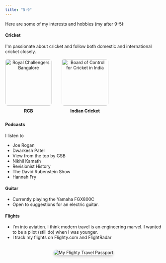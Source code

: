 ```yaml
---
title: "5-9"
---
```


Here are some of my interests and hobbies (my after 9-5):


#### Cricket
I'm passionate about cricket and follow both domestic and international cricket closely.

<div style="display: flex; gap: 2rem; align-items: center; margin: 1rem 0;">
    <div style="text-align: center;">
        <img src="/img/rcb.jpg" alt="Royal Challengers Bangalore" style="width: 150px; height: 150px; object-fit: cover; border-radius: 8px;">
        <p style="margin: 0.5rem 0; font-weight: bold;">RCB</p>
    </div>
    <div style="text-align: center;">
        <img src="img/bcci.png" alt="Board of Control for Cricket in India" style="width: 150px; height: 150px; object-fit: cover; border-radius: 8px;">
        <p style="margin: 0.5rem 0; font-weight: bold;">Indian Cricket</p>
    </div>
</div>

#### Podcasts
I listen to 
- Joe Rogan 
- Dwarkesh Patel
- View from the top by GSB
- Nikhil Kamath
- Revisionist History
- The David Rubenstein Show
- Hannah Fry


#### Guitar
- Currently playing the Yamaha FGX800C
- Open to suggestions for an electric guitar.


#### Flights
- I'm into aviation. I think modern travel is an engineering marvel. I wanted to be a pilot (still do) when I was younger.
- I track my flights on Flighty.com and FlightRadar
<div style="margin: 2rem 0; text-align: center;">
    <img src="/img/flighty-passport.png" alt="My Flighty Travel Passport" style="max-width: 100%; height: auto; border-radius: 12px; box-shadow: 0 4px 8px rgba(0,0,0,0.2);">
</div>


